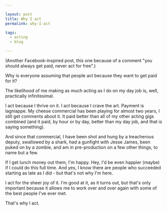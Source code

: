 ```yaml
---

layout: post
title: Why I act
permalink: why-I-act

tags:
  - acting
  - blog

---
```


(Another Facebook-inspired post, this one because of a comment "you should always get paid, never act for free".)

Why is everyone assuming that people act because they want to get paid for it?

The likelihood of me making as much acting as I do on my day job is, well, practically infinitesimal.

I act because I thrive on it. I act because I crave the art. Payment is lagniappe. My cheese commercial has been playing for almost two years, I still get comments about it. It paid better than all of my other acting gigs combined (and it paid, by hour or by day, better than my day job, and that is saying something).

And since that commercial, I have been shot and hung by a treacherous deputy, swallowed by a shark, had a gunfight with Jesse James, been puked on by a zombie, and am in pre-production on a few other things, to name but a few.

If I get lunch money out them, I'm happy. Hey, I'd be even happier (maybe) if I could do this full time. And yes, I know there are people who succeeded starting as late as I did - but that's not why I'm here.

I act for the sheer joy of it. I'm good at it, as it turns out, but that's only important because it allows me to work over and over again with some of the best people I've ever met.

That's why I act.
